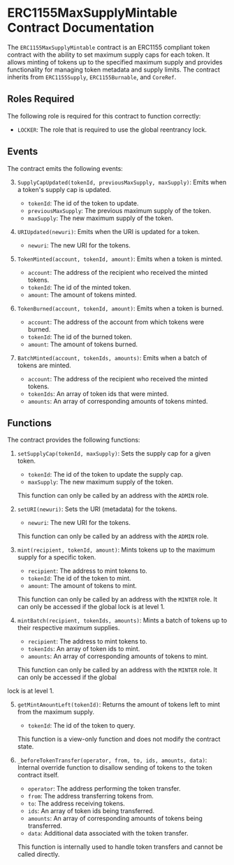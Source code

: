 # ERC1155MaxSupplyMintable Contract Documentation

The `ERC1155MaxSupplyMintable` contract is an ERC1155 compliant token contract with the ability to set maximum supply caps for each token. It allows minting of tokens up to the specified maximum supply and provides functionality for managing token metadata and supply limits. The contract inherits from `ERC1155Supply`, `ERC1155Burnable`, and `CoreRef`.

## Roles Required

The following role is required for this contract to function correctly:

- `LOCKER`: The role that is required to use the global reentrancy lock.

## Events

The contract emits the following events:

3. `SupplyCapUpdated(tokenId, previousMaxSupply, maxSupply)`: Emits when a token's supply cap is updated.

   - `tokenId`: The id of the token to update.
   - `previousMaxSupply`: The previous maximum supply of the token.
   - `maxSupply`: The new maximum supply of the token.

4. `URIUpdated(newuri)`: Emits when the URI is updated for a token.

   - `newuri`: The new URI for the tokens.

5. `TokenMinted(account, tokenId, amount)`: Emits when a token is minted.

   - `account`: The address of the recipient who received the minted tokens.
   - `tokenId`: The id of the minted token.
   - `amount`: The amount of tokens minted.

6. `TokenBurned(account, tokenId, amount)`: Emits when a token is burned.

   - `account`: The address of the account from which tokens were burned.
   - `tokenId`: The id of the burned token.
   - `amount`: The amount of tokens burned.

7. `BatchMinted(account, tokenIds, amounts)`: Emits when a batch of tokens are minted.

   - `account`: The address of the recipient who received the minted tokens.
   - `tokenIds`: An array of token ids that were minted.
   - `amounts`: An array of corresponding amounts of tokens minted.

## Functions

The contract provides the following functions:

1. `setSupplyCap(tokenId, maxSupply)`: Sets the supply cap for a given token.

   - `tokenId`: The id of the token to update the supply cap.
   - `maxSupply`: The new maximum supply of the token.

   This function can only be called by an address with the `ADMIN` role.

2. `setURI(newuri)`: Sets the URI (metadata) for the tokens.

   - `newuri`: The new URI for the tokens.

   This function can only be called by an address with the `ADMIN` role.

3. `mint(recipient, tokenId, amount)`: Mints tokens up to the maximum supply for a specific token.

   - `recipient`: The address to mint tokens to.
   - `tokenId`: The id of the token to mint.
   - `amount`: The amount of tokens to mint.

   This function can only be called by an address with the `MINTER` role. It can only be accessed if the global lock is at level 1.

4. `mintBatch(recipient, tokenIds, amounts)`: Mints a batch of tokens up to their respective maximum supplies.

   - `recipient`: The address to mint tokens to.
   - `tokenIds`: An array of token ids to mint.
   - `amounts`: An array of corresponding amounts of tokens to mint.

   This function can only be called by an address with the `MINTER` role. It can only be accessed if the global

 lock is at level 1.

5. `getMintAmountLeft(tokenId)`: Returns the amount of tokens left to mint from the maximum supply.

   - `tokenId`: The id of the token to query.

   This function is a view-only function and does not modify the contract state.

6. `_beforeTokenTransfer(operator, from, to, ids, amounts, data)`: Internal override function to disallow sending of tokens to the token contract itself.

   - `operator`: The address performing the token transfer.
   - `from`: The address transferring tokens from.
   - `to`: The address receiving tokens.
   - `ids`: An array of token ids being transferred.
   - `amounts`: An array of corresponding amounts of tokens being transferred.
   - `data`: Additional data associated with the token transfer.

   This function is internally used to handle token transfers and cannot be called directly.